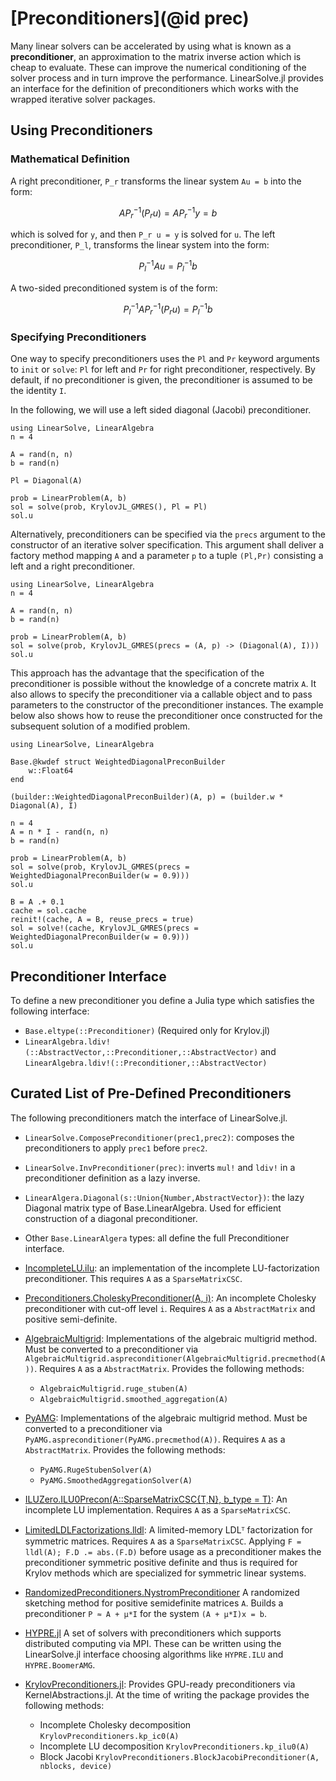 # [Preconditioners](@id prec)

Many linear solvers can be accelerated by using what is known as a **preconditioner**,
an approximation to the matrix inverse action which is cheap to evaluate. These
can improve the numerical conditioning of the solver process and in turn improve
the performance. LinearSolve.jl provides an interface for the definition of
preconditioners which works with the wrapped iterative solver packages.

## Using Preconditioners

### Mathematical Definition

A right preconditioner, ``P_r`` transforms the linear system ``Au = b`` into the form:

```math
AP_r^{-1}(P_r u) = AP_r^{-1}y = b
```

which is solved for ``y``, and then ``P_r u = y`` is solved for ``u``. The left
preconditioner, ``P_l``, transforms the linear system into the form:

```math
P_l^{-1}Au = P_l^{-1}b
```

A two-sided preconditioned system is of the form:

```math
P_l^{-1}A P_r^{-1} (P_r u) = P_l^{-1}b
```

### Specifying  Preconditioners

One way to specify preconditioners uses the `Pl` and `Pr`  keyword arguments to `init` or `solve`: `Pl` for left
and `Pr` for right preconditioner, respectively. By default, if no preconditioner is given, the preconditioner is assumed to be
the identity ``I``.

In the following, we will use a left sided diagonal (Jacobi) preconditioner.

```@example precon1
using LinearSolve, LinearAlgebra
n = 4

A = rand(n, n)
b = rand(n)

Pl = Diagonal(A)

prob = LinearProblem(A, b)
sol = solve(prob, KrylovJL_GMRES(), Pl = Pl)
sol.u
```

Alternatively, preconditioners can be specified via the  `precs`  argument to the constructor of
an iterative solver specification. This argument shall deliver a factory method mapping `A` and a
parameter `p` to a tuple `(Pl,Pr)` consisting a left and a right preconditioner.

```@example precon2
using LinearSolve, LinearAlgebra
n = 4

A = rand(n, n)
b = rand(n)

prob = LinearProblem(A, b)
sol = solve(prob, KrylovJL_GMRES(precs = (A, p) -> (Diagonal(A), I)))
sol.u
```

This approach has the advantage that the specification of the preconditioner is possible without
the knowledge of a concrete matrix `A`. It also allows to specify the preconditioner via a callable object
and to  pass parameters to the constructor of the preconditioner instances. The example below also shows how
to reuse the preconditioner once constructed for the subsequent solution of a modified problem.

```@example precon3
using LinearSolve, LinearAlgebra

Base.@kwdef struct WeightedDiagonalPreconBuilder
    w::Float64
end

(builder::WeightedDiagonalPreconBuilder)(A, p) = (builder.w * Diagonal(A), I)

n = 4
A = n * I - rand(n, n)
b = rand(n)

prob = LinearProblem(A, b)
sol = solve(prob, KrylovJL_GMRES(precs = WeightedDiagonalPreconBuilder(w = 0.9)))
sol.u

B = A .+ 0.1
cache = sol.cache
reinit!(cache, A = B, reuse_precs = true)
sol = solve!(cache, KrylovJL_GMRES(precs = WeightedDiagonalPreconBuilder(w = 0.9)))
sol.u
```

## Preconditioner Interface

To define a new preconditioner you define a Julia type which satisfies the
following interface:

  - `Base.eltype(::Preconditioner)` (Required only for Krylov.jl)
  - `LinearAlgebra.ldiv!(::AbstractVector,::Preconditioner,::AbstractVector)` and
    `LinearAlgebra.ldiv!(::Preconditioner,::AbstractVector)`

## Curated List of Pre-Defined Preconditioners

The following preconditioners match the interface of LinearSolve.jl.

  - `LinearSolve.ComposePreconditioner(prec1,prec2)`: composes the preconditioners to apply
    `prec1` before `prec2`.

  - `LinearSolve.InvPreconditioner(prec)`: inverts `mul!` and `ldiv!` in a preconditioner
    definition as a lazy inverse.
  - `LinearAlgera.Diagonal(s::Union{Number,AbstractVector})`: the lazy Diagonal
    matrix type of Base.LinearAlgebra. Used for efficient construction of a
    diagonal preconditioner.
  - Other `Base.LinearAlgera` types: all define the full Preconditioner interface.
  - [IncompleteLU.ilu](https://github.com/haampie/IncompleteLU.jl): an implementation
    of the incomplete LU-factorization preconditioner. This requires `A` as a
    `SparseMatrixCSC`.
  - [Preconditioners.CholeskyPreconditioner(A, i)](https://github.com/JuliaLinearAlgebra/Preconditioners.jl):
    An incomplete Cholesky preconditioner with cut-off level `i`. Requires `A` as
    a `AbstractMatrix` and positive semi-definite.
  - [AlgebraicMultigrid](https://github.com/JuliaLinearAlgebra/AlgebraicMultigrid.jl):
    Implementations of the algebraic multigrid method. Must be converted to a
    preconditioner via `AlgebraicMultigrid.aspreconditioner(AlgebraicMultigrid.precmethod(A))`.
    Requires `A` as a `AbstractMatrix`. Provides the following methods:
    
      + `AlgebraicMultigrid.ruge_stuben(A)`
      + `AlgebraicMultigrid.smoothed_aggregation(A)`
  - [PyAMG](https://github.com/cortner/PyAMG.jl):
    Implementations of the algebraic multigrid method. Must be converted to a
    preconditioner via `PyAMG.aspreconditioner(PyAMG.precmethod(A))`.
    Requires `A` as a `AbstractMatrix`. Provides the following methods:
    
      + `PyAMG.RugeStubenSolver(A)`
      + `PyAMG.SmoothedAggregationSolver(A)`
  - [ILUZero.ILU0Precon(A::SparseMatrixCSC{T,N}, b_type = T)](https://github.com/mcovalt/ILUZero.jl):
    An incomplete LU implementation. Requires `A` as a `SparseMatrixCSC`.
  - [LimitedLDLFactorizations.lldl](https://github.com/JuliaSmoothOptimizers/LimitedLDLFactorizations.jl):
    A limited-memory LDLᵀ factorization for symmetric matrices. Requires `A` as a
    `SparseMatrixCSC`. Applying `F = lldl(A); F.D .= abs.(F.D)` before usage as a preconditioner
    makes the preconditioner symmetric positive definite and thus is required for Krylov methods which
    are specialized for symmetric linear systems.
  - [RandomizedPreconditioners.NystromPreconditioner](https://github.com/tjdiamandis/RandomizedPreconditioners.jl)
    A randomized sketching method for positive semidefinite matrices `A`. Builds a preconditioner ``P ≈ A + μ*I``
    for the system ``(A + μ*I)x = b``.
  - [HYPRE.jl](https://github.com/fredrikekre/HYPRE.jl) A set of solvers with
    preconditioners which supports distributed computing via MPI. These can be
    written using the LinearSolve.jl interface choosing algorithms like `HYPRE.ILU`
    and `HYPRE.BoomerAMG`.
  - [KrylovPreconditioners.jl](https://github.com/JuliaSmoothOptimizers/KrylovPreconditioners.jl/): Provides GPU-ready
    preconditioners via KernelAbstractions.jl. At the time of writing the package provides the following methods:
    
      + Incomplete Cholesky decomposition `KrylovPreconditioners.kp_ic0(A)`
      + Incomplete LU decomposition `KrylovPreconditioners.kp_ilu0(A)`
      + Block Jacobi `KrylovPreconditioners.BlockJacobiPreconditioner(A, nblocks, device)`

